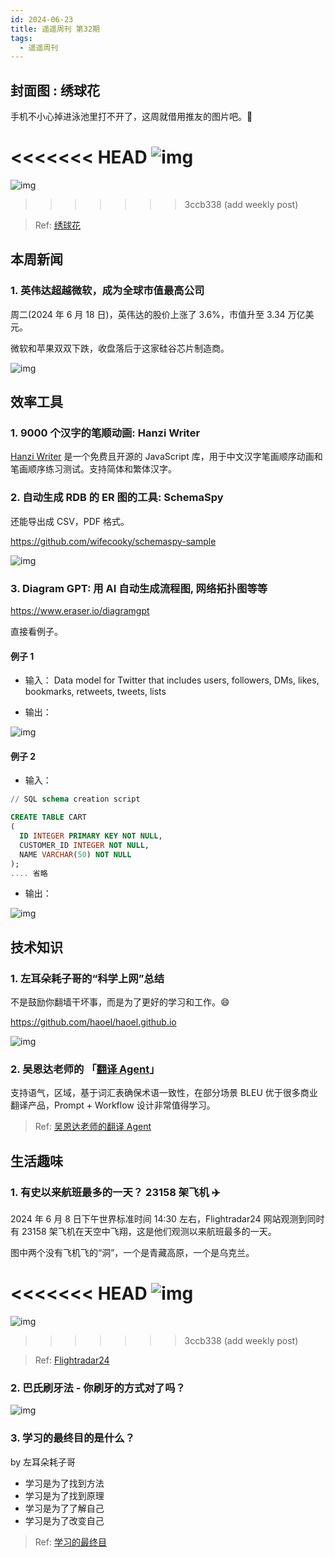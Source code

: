 ```yaml
---
id: 2024-06-23
title: 遥遥周刊 第32期
tags:
  - 遥遥周刊
---
```


## 封面图 : 绣球花

手机不小心掉进泳池里打不开了，这周就借用推友的图片吧。🙏

<<<<<<< HEAD
![img](绣球花.jpg)
=======
![img](绣球花.png)
>>>>>>> 3ccb338 (add weekly post)

> Ref: [绣球花](https://x.com/haskap1017/status/1804290801893281844)

## 本周新闻

### 1. 英伟达超越微软，成为全球市值最高公司

周二(2024 年 6 月 18 日)，英伟达的股价上涨了 3.6%，市值升至 3.34 万亿美元。

微软和苹果双双下跌，收盘落后于这家硅谷芯片制造商。

![img](英伟达超越微软成为全球最高市值.png)

## 效率工具

### 1. 9000 个汉字的笔顺动画: Hanzi Writer

[Hanzi Writer](https://github.com/chanind/hanzi-writer) 是一个免费且开源的 JavaScript 库，用于中文汉字笔画顺序动画和笔画顺序练习测试。支持简体和繁体汉字。

### 2. 自动生成 RDB 的 ER 图的工具: SchemaSpy

还能导出成 CSV，PDF 格式。

https://github.com/wifecooky/schemaspy-sample

![img](SchemaSpy.png)

### 3. Diagram GPT: 用 AI 自动生成流程图, 网络拓扑图等等

https://www.eraser.io/diagramgpt

直接看例子。

#### 例子 1

- 输入：
  Data model for Twitter that includes users, followers, DMs, likes, bookmarks, retweets, tweets, lists

- 输出：

![img](twitterdatamodel.png)

#### 例子 2

- 输入：

```sql
// SQL schema creation script

CREATE TABLE CART
(
  ID INTEGER PRIMARY KEY NOT NULL,
  CUSTOMER_ID INTEGER NOT NULL,
  NAME VARCHAR(50) NOT NULL
);
.... 省略
```

- 输出：

![img](sqler.png)

## 技术知识

### 1. 左耳朵耗子哥的“科学上网”总结

不是鼓励你翻墙干坏事，而是为了更好的学习和工作。😄

https://github.com/haoel/haoel.github.io

![img](科学上网.png)

### 2. 吴恩达老师的 「[翻译 Agent](https://github.com/andrewyng/translation-agent)」

支持语气，区域，基于词汇表确保术语一致性，在部分场景 BLEU 优于很多商业翻译产品，Prompt + Workflow 设计非常值得学习。

> Ref: [吴恩达老师的翻译 Agent](https://x.com/tuturetom/status/1800910616888303859)

## 生活趣味

### 1. 有史以来航班最多的一天？ 23158 架飞机 ✈️

2024 年 6 月 8 日下午世界标准时间 14:30 左右，Flightradar24 网站观测到同时有 23158 架飞机在天空中飞翔，这是他们观测以来航班最多的一天。

图中两个没有飞机飞的“洞”，一个是青藏高原，一个是乌克兰。

<<<<<<< HEAD
![img](Flightradar24.jpg)
=======
![img](Flightradar24.png)
>>>>>>> 3ccb338 (add weekly post)

> Ref: [Flightradar24](https://x.com/hu_lalalalala/status/1803012865777172494/photo/1)

### 2. 巴氏刷牙法 - 你刷牙的方式对了吗？

![img](巴氏刷牙法.png)

### 3. 学习的最终目的是什么？

by 左耳朵耗子哥

- 学习是为了找到方法
- 学习是为了找到原理
- 学习是为了了解自己
- 学习是为了改变自己

> Ref: [学习的最终目](https://x.com/feltanimalworld/status/1800936113030480111)
